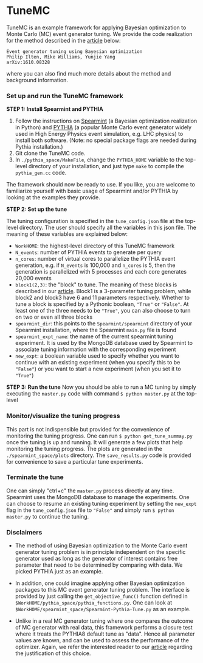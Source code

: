 TuneMC
=====================================================

TuneMC is an example framework for applying Bayesian optimization to Monte Carlo (MC) event generator tuning. We provide the code realization for the method described in the [article](https://arxiv.org/abs/1610.08328) below:

    Event generator tuning using Bayesian optimization
    Philip Ilten, Mike Williams, Yunjie Yang
    arXiv:1610.08328

where you can also find much more details about the method and background information.

### Set up and run the TuneMC framework

**STEP 1: Install Spearmint and PYTHIA**

1. Follow the instructions on [Spearmint](https://github.com/HIPS/Spearmint) (a Bayesian optimization realization in Python) and [PYTHIA](http://home.thep.lu.se/Pythia/) (a popular Monte Carlo event generator widely used in High Energy Physics event simulation, e.g. LHC physics) to install both software. (Note: no special package flags are needed during Pythia installation.) 
2. Git clone the TuneMC code. 
3. In `./pythia_space/MakeFile`, change the `PYTHIA_HOME` variable to the top-level directory of your installation, and just type `make` to compile the `pythia_gen.cc` code. 

The framework should now be ready to use. If you like, you are welcome to familiarize yourself with basic usage of Spearmint and/or PYTHIA by looking at the examples they provide.

**STEP 2: Set up the tune**

The tuning configuration is specified in the `tune_config.json` file at the top-level directory. The user should specify all the variables in this json file. The meaning of these variables are explained below: 

- `WorkHOME`: the highest-level directory of this TuneMC framework 
- `N_events`: number of PYTHIA events to generate per query 
- `n_cores`: number of virtual cores to parallelize the PYTHIA event generation, e.g. if `N_events` is 100,000 and `n_cores` is 5, then the generation is parallelized with 5 processes and each core generates 20,000 events 
- `block1(2,3)`: the "block" to tune. The meaning of these blocks is described in our [article](https://arxiv.org/abs/1610.08328). Block1 is a 3-parameter tuning problem, while block2 and block3 have 6 and 11 parameters respectively. Whether to tune a block is specified by a Pythonic boolean, `"True"` or `"False"`. At least one of the three needs to be `"True"`, you can also choose to turn on two or even all three blocks 
- `spearmint_dir`: this points to the `Spearmint/spearmint` directory of your Spearmint installation, where the Spearmint `main.py` file is found 
- `spearmint_expt_name`: the name of the current spearmint tuning experiment. It is used by the MongoDB database used by Spearmint to associate tuning information with the corresponding experiment 
- `new_expt`: a boolean variable used to specify whether you want to continue with an existing experiment (when you specify this to be `"False"`) or you want to start a new experiment (when you set it to `"True"`) 

**STEP 3: Run the tune**
Now you should be able to run a MC tuning by simply executing the `master.py` code with command `$ python master.py` at the top-level 

### Monitor/visualize the tuning progress
This part is not indispensible but provided for the convenience of monitoring the tuning progress. One can run `$ python get_tune_summay.py` once the tuning is up and running. It will generate a few plots that help monitoring the tuning progress. The plots are generated in the `./spearmint_space/plots` directory. The `save_results.py` code is provided for convenience to save a particular tune experiments.

### Terminate the tune
One can simply "ctrl+c" the `master.py` process directly at any time. Spearmint uses the MongoDB database to manage the experiments. One can choose to resume an existing tuning experiment by setting the `new_expt` flag in the `tune_config.json` file to `"False"` and simply run `$ python master.py` to continue the tuning.

 
### Disclaimers

-  The method of using Bayesian optimization to the Monte Carlo event generator tuning problem is in principle independent on the specific generator used as long as the generator of interest contains free parameter that need to be determined by comparing with data. We picked PYTHIA just as an example. 

- In addition, one could imagine applying other Bayesian optimization packages to this MC event generator tuning problem. The interface is provided by just calling the `get_objective_func()` function defined in `$WorkHOME/pythia_space/pythia_functions.py`. One can look at `$WorkHOME/spearmint_space/Spearmint-Pythia-Tune.py` as an example.  

- Unlike in a real MC generator tuning where one compares the outcome of MC generator with real data, this framework performs a closure test where it treats the PYTHIA8 default tune as "data". Hence all parameter values are known, and can be used to assess the performance of the optimizer. Again, we refer the interested reader to our [article](https://arxiv.org/abs/1610.08328) regarding the justification of this choice.

